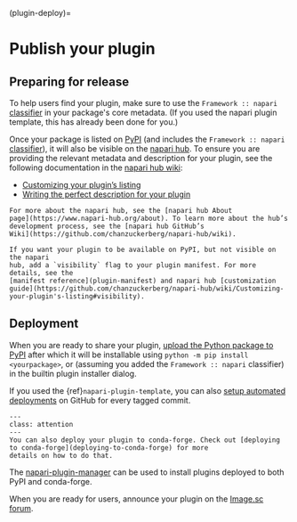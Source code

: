 (plugin-deploy)=

# Publish your plugin

## Preparing for release

To help users find your plugin, make sure to use the `Framework :: napari`
[classifier] in your package's core metadata. (If you used the napari plugin
template, this has already been done for you.)

Once your package is listed on [PyPI] (and includes the `Framework :: napari`
[classifier]), it will also be visible on the [napari
hub](https://napari-hub.org/). To ensure you are providing the relevant metadata and
description for your plugin, see the following documentation in the [napari hub
wiki](https://github.com/chanzuckerberg/napari-hub/wiki/Plugin-Developer's-Guide-to-the-napari-hub):

- [Customizing your plugin’s
  listing](https://github.com/chanzuckerberg/napari-hub/wiki/Customizing-your-plugin's-listing)
- [Writing the perfect description for your
  plugin](https://github.com/chanzuckerberg/napari-hub/wiki/Writing-the-Perfect-Description-for-your-Plugin)

```{admonition} The hub
For more about the napari hub, see the [napari hub About
page](https://www.napari-hub.org/about). To learn more about the hub’s
development process, see the [napari hub GitHub’s
Wiki](https://github.com/chanzuckerberg/napari-hub/wiki).

If you want your plugin to be available on PyPI, but not visible on the napari
hub, add a `visibility` flag to your plugin manifest. For more details, see the 
[manifest reference](plugin-manifest) and napari hub [customization
guide](https://github.com/chanzuckerberg/napari-hub/wiki/Customizing-your-plugin's-listing#visibility).
```

## Deployment

When you are ready to share your plugin, [upload the Python package to
PyPI][pypi-upload] after which it will be installable using `python -m pip install <yourpackage>`, or (assuming you added the `Framework :: napari` classifier)
in the builtin plugin installer dialog.

If you used the {ref}`napari-plugin-template`, you can also
[setup automated deployments][autodeploy] on GitHub for every tagged commit.

```{admonition} conda-forge
---
class: attention
---
You can also deploy your plugin to conda-forge. Check out [deploying to conda-forge](deploying-to-conda-forge) for more
details on how to do that.
```

The [napari-plugin-manager](https://napari.org/napari-plugin-manager/) can be used to install plugins deployed to both
PyPI and conda-forge.

When you are ready for users, announce your plugin on the [Image.sc
forum](https://forum.image.sc/tag/napari).

[autodeploy]: https://github.com/napari/napari-plugin-template#set-up-automatic-deployments
[classifier]: https://pypi.org/classifiers/
[pypi]: https://pypi.org/
[pypi-upload]: https://packaging.python.org/en/latest/tutorials/packaging-projects/#uploading-the-distribution-archives
